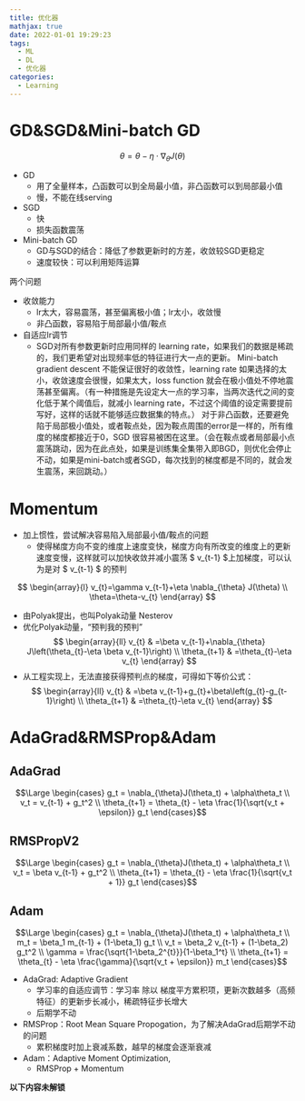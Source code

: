 ```yaml
---
title: 优化器
mathjax: true
date: 2022-01-01 19:29:23
tags:
  - ML
  - DL
  - 优化器
categories:
  - Learning
---
```



# GD&SGD&Mini-batch GD
$$
\theta=\theta-\eta \cdot \nabla_{\theta} J(\theta)
$$
<!-- more -->

- GD
  - 用了全量样本，凸函数可以到全局最小值，非凸函数可以到局部最小值
  - 慢，不能在线serving
- SGD
  - 快
  - 损失函数震荡
- Mini-batch GD
  - GD与SGD的结合：降低了参数更新时的方差，收敛较SGD更稳定
  - 速度较快：可以利用矩阵运算

两个问题
- 收敛能力
  - lr太大，容易震荡，甚至偏离极小值；lr太小，收敛慢
  - 非凸函数，容易陷于局部最小值/鞍点
- 自适应lr调节
  - SGD对所有参数更新时应用同样的 learning rate，如果我们的数据是稀疏的，我们更希望对出现频率低的特征进行大一点的更新。
Mini-batch gradient descent 不能保证很好的收敛性，learning rate 如果选择的太小，收敛速度会很慢，如果太大，loss function 就会在极小值处不停地震荡甚至偏离。（有一种措施是先设定大一点的学习率，当两次迭代之间的变化低于某个阈值后，就减小 learning rate，不过这个阈值的设定需要提前写好，这样的话就不能够适应数据集的特点。）
对于非凸函数，还要避免陷于局部极小值处，或者鞍点处，因为鞍点周围的error是一样的，所有维度的梯度都接近于0，SGD 很容易被困在这里。（会在鞍点或者局部最小点震荡跳动，因为在此点处，如果是训练集全集带入即BGD，则优化会停止不动，如果是mini-batch或者SGD，每次找到的梯度都是不同的，就会发生震荡，来回跳动。）

# Momentum
- 加上惯性，尝试解决容易陷入局部最小值/鞍点的问题
  - 使得梯度方向不变的维度上速度变快，梯度方向有所改变的维度上的更新速度变慢，这样就可以加快收敛并减小震荡
$ v_{t-1} $上加梯度，可以认为是对 $ v_{t-1} $ 的预判

$$ \begin{array}{l}
v_{t}=\gamma v_{t-1}+\eta \nabla_{\theta} J(\theta) \\
\theta=\theta-v_{t}
\end{array} $$
- 由Polyak提出，也叫Polyak动量
Nesterov
- 优化Polyak动量，“预判我的预判”
$$ \begin{array}{ll}
v_{t} & =\beta v_{t-1}+\nabla_{\theta} J\left(\theta_{t}-\eta \beta v_{t-1}\right) \\
\theta_{t+1} & =\theta_{t}-\eta v_{t} \end{array} $$
- 从工程实现上，无法直接获得预判点的梯度，可得如下等价公式：
$$ \begin{array}{ll}
v_{t} & =\beta v_{t-1}+g_{t}+\beta\left(g_{t}-g_{t-1}\right) \\
\theta_{t+1} & =\theta_{t}-\eta v_{t}
\end{array} $$

# AdaGrad&RMSProp&Adam
## AdaGrad
$$\Large \begin{cases} 
g_t = \nabla_{\theta}J(\theta_t) + \alpha\theta_t \\
v_t = v_{t-1} + g_t^2 \\
\theta_{t+1} = \theta_{t} - \eta \frac{1}{\sqrt{v_t + \epsilon}} g_t
\end{cases}$$

## RMSPropV2
$$\Large
\begin{cases}
g_t = \nabla_{\theta}J(\theta_t) + \alpha\theta_t \\
v_t = \beta v_{t-1} + g_t^2 \\
\theta_{t+1} = \theta_{t} - \eta \frac{1}{\sqrt{v_t + 1}} g_t
\end{cases}$$

## Adam
$$\Large
\begin{cases}
g_t = \nabla_{\theta}J(\theta_t) + \alpha\theta_t \\
m_t = \beta_1 m_{t-1} + (1-\beta_1) g_t \\
v_t = \beta_2 v_{t-1} + (1-\beta_2) g_t^2 \\
\gamma = \frac{\sqrt{1-\beta_2^{t}}}{1-\beta_1^t} \\
\theta_{t+1} = \theta_{t} - \eta \frac{\gamma}{\sqrt{v_t +  \epsilon}} m_t
\end{cases}$$

- AdaGrad: Adaptive Gradient
  - 学习率的自适应调节：学习率 除以 梯度平方累积项，更新次数越多（高频特征）的更新步长减小，稀疏特征步长增大
  - 后期学不动
- RMSProp：Root Mean Square Propogation，为了解决AdaGrad后期学不动的问题
  - 累积梯度时加上衰减系数，越早的梯度会逐渐衰减
- Adam：Adaptive Moment Optimization, 
  - RMSProp + Momentum 

**以下内容未解锁**

<!-- # AdaMom: An optional optimizer for Dense Module
$$\Large
\begin{cases}
g_t = \nabla_{\theta}J(\theta_t) + \alpha\theta_t \\
m_t = \beta_1 m_{t-1} + (1-\beta_1) g_t \\
v_t = \beta_2 v_{t-1} + g_t^2 \\
c_t = \beta_2 c_{t-1} + 1 \\
\theta_{t+1} = \theta_{t} - \eta \frac{1}{\sqrt{\frac{v_t}{c_t} +  \epsilon}} m_t
\end{cases}$$
- Adam的基础上，对二阶动量求累计更新次数的平均
- Momentum
 Adagrad仅使用二阶动量，导致累计梯度平方和单调增长，在某些维度变量频繁更新之后，会导致累计梯度平方和极大，参数几乎不再更新，也就是我们常说的学习不动了。
- 在AdaMom中，我们单纯对二阶动量做累计更新次数的均值，缓解上述学习不动的情况。同时继承Adam算法中引入一阶动量的优势。其次，为了更适应在线学习的场景，我们去除了计算二阶动量时在gradient平方上的decay。在这些调整的基础上，可以将学习率设置更小，对学习稳定性和快速收敛带来优势。同时我们观察到adamom训练过程产生的gradient远小于其他优化器，印证了对学习的稳定性和长期更新的判断。但目前没有进行数学论证。
- 和Adam的不同在于早期学习率的差距
AdaMom可以看成Adam的生产环境改进版，前期降低了m_t的方差/自带了warmup，有效缓解了Dense部分在异步更新场景初期可能出现的梯度爆炸

# AdaNest: an adaptive dense optimizer with Nesterov acceleration

- 公式
  - 1: Nesterov的工程实现
  - 2: 保证所有系数和为1，类似配分函数
  - 3: 继承于AdaMom，Vt除以梯度更新次数，借此解决AdaGrad的梯度衰减问题 
- 保留Adam/AdaMom二阶动量特性的同时，使用更加激进的Nesterov动量替换Polyak动量，提升了效果
- 从引入预判的角度看，AdaNest因为使用了预测点的梯度，对梯度的估计更加准确，总体比Adam更激进
- Adam与RMSProp的折衷，相比RMSProp引入了动量，相比Adam赋予$$g_t$$ 更大的权重


# GroupLasso
- FTRL的vector版本，为了增强vector的稀疏性，以此来减小PS内存
Summary -->


